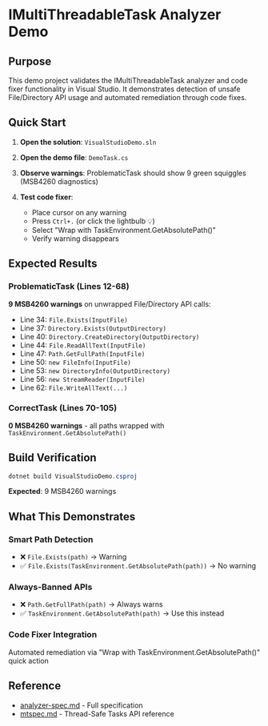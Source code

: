 # IMultiThreadableTask Analyzer Demo

## Purpose

This demo project validates the IMultiThreadableTask analyzer and code fixer functionality in Visual Studio. It demonstrates detection of unsafe File/Directory API usage and automated remediation through code fixes.

## Quick Start

1. **Open the solution**: `VisualStudioDemo.sln`

2. **Open the demo file**: `DemoTask.cs`

3. **Observe warnings**: ProblematicTask should show 9 green squiggles (MSB4260 diagnostics)

4. **Test code fixer**:
   - Place cursor on any warning
   - Press `Ctrl+.` (or click the lightbulb 💡)
   - Select "Wrap with TaskEnvironment.GetAbsolutePath()"
   - Verify warning disappears

## Expected Results

### ProblematicTask (Lines 12-68)

**9 MSB4260 warnings** on unwrapped File/Directory API calls:

- Line 34: `File.Exists(InputFile)`
- Line 37: `Directory.Exists(OutputDirectory)`
- Line 40: `Directory.CreateDirectory(OutputDirectory)`
- Line 44: `File.ReadAllText(InputFile)`
- Line 47: `Path.GetFullPath(InputFile)`
- Line 50: `new FileInfo(InputFile)`
- Line 53: `new DirectoryInfo(OutputDirectory)`
- Line 56: `new StreamReader(InputFile)`
- Line 62: `File.WriteAllText(...)`

### CorrectTask (Lines 70-105)

**0 MSB4260 warnings** - all paths wrapped with `TaskEnvironment.GetAbsolutePath()`

## Build Verification

```powershell
dotnet build VisualStudioDemo.csproj
```

**Expected**: 9 MSB4260 warnings

## What This Demonstrates

### Smart Path Detection
- ❌ `File.Exists(path)` → Warning
- ✅ `File.Exists(TaskEnvironment.GetAbsolutePath(path))` → No warning

### Always-Banned APIs
- ❌ `Path.GetFullPath(path)` → Always warns
- ✅ `TaskEnvironment.GetAbsolutePath(path)` → Use this instead

### Code Fixer Integration
Automated remediation via "Wrap with TaskEnvironment.GetAbsolutePath()" quick action

## Reference

- [analyzer-spec.md](../../../analyzer-spec.md) - Full specification
- [mtspec.md](../../../mtspec.md) - Thread-Safe Tasks API reference
